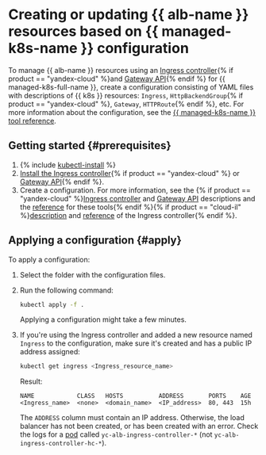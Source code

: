 # Creating or updating {{ alb-name }} resources based on {{ managed-k8s-name }} configuration

To manage {{ alb-name }} resources using an [Ingress controller](../tools/k8s-ingress-controller/index.md){% if product == "yandex-cloud" %}and [Gateway API](../tools/k8s-gateway-api/index.md){% endif %} for {{ managed-k8s-full-name }}, create a configuration consisting of YAML files with descriptions of {{ k8s }} resources: `Ingress`, `HttpBackendGroup`{% if product == "yandex-cloud" %}, `Gateway`, `HTTPRoute`{% endif %}, etc. For more information about the configuration, see the [{{ managed-k8s-name }} tool reference](../k8s-ref/index.md).

## Getting started {#prerequisites}

1. {% include [kubectl-install](../../_includes/managed-kubernetes/kubectl-install.md) %}
1. [Install the Ingress controller](k8s-ingress-controller-install.md){% if product == "yandex-cloud" %} or [Gateway API](k8s-gateway-api-install.md){% endif %}.
1. Create a configuration. For more information, see the {% if product == "yandex-cloud" %}[Ingress controller](../tools/k8s-ingress-controller/index.md) and [Gateway API](../tools/k8s-gateway-api/index.md) descriptions and the [reference](../k8s-ref/index.md) for these tools{% endif %}{% if product == "cloud-il" %}[description](../tools/k8s-ingress-controller/index.md) and [reference](../k8s-ref/index.md) of the Ingress controller{% endif %}.

## Applying a configuration {#apply}

To apply a configuration:
1. Select the folder with the configuration files.
1. Run the following command:

   ```bash
   kubectl apply -f .
   ```

   Applying a configuration might take a few minutes.

1. If you're using the Ingress controller and added a new resource named `Ingress` to the configuration, make sure it's created and has a public IP address assigned:

   ```bash
   kubectl get ingress <Ingress_resource_name>
   ```

   Result:

   ```
   NAME            CLASS   HOSTS          ADDRESS       PORTS    AGE
   <Ingress_name>  <none>  <domain_name>  <IP_address>  80, 443  15h
   ```

   The `ADDRESS` column must contain an IP address. Otherwise, the load balancer has not been created, or has been created with an error. Check the logs for a [pod](../../managed-kubernetes/concepts/index.md#pod) called `yc-alb-ingress-controller-*` (not `yc-alb-ingress-controller-hc-*`).